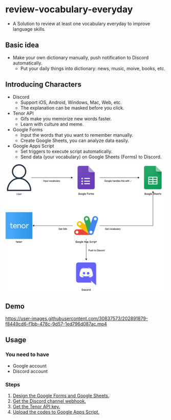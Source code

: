 # review-vocabulary-everyday

- A Solution to review at least one vocabulary everyday to improve language skills.

## Basic idea

- Make your own dictionary manually, push notification to Discord automatically.
  - Put your daily things into dictionary: news, music, moive, books, etc.

## Introducing Characters

- Discord
  - Support iOS, Android, Windows, Mac, Web, etc.
  - The explanation can be masked before you click.
- Tenor API
  - Gifs make you memorize new words faster.
  - Learn with culture and meme.
- Google Forms
  - Input the words that you want to remember manually.
  - Create Google Sheets, you can analyze data easily.
- Google Apps Script
  - Set triggers to execute script automatically.
  - Send data (your vocabulary) on Google Sheets (Forms) to Discord.

![Overview](./images/overview.png)

## Demo

https://user-images.githubusercontent.com/30837573/202891879-f8449cd6-f1bb-478c-9d57-1ed796d087ac.mp4

## Usage

### You need to have

- Google account
- Discord account

### Steps

1. [Design the Google Forms and Google Sheets.](docs/google_forms_sheets.md)
2. [Get the Discord channel webhook.](docs/discord_webhook.md)
3. [Get the Tenor API key.](docs/tenor_api_key.md)
4. [Upload the codes to Google Apps Script.](docs/google_apps_script.md)
